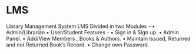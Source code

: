 # LMS
Library Management System LMS Divided in two Modules - • Admin/Librarian • User/Student Features - • Sign in &amp; Sign up. • Admin Panel. • Add/View Members , Books &amp; Authors.  • Maintain Issued, Returned and not Returned Book’s Record. • Change own Password.
